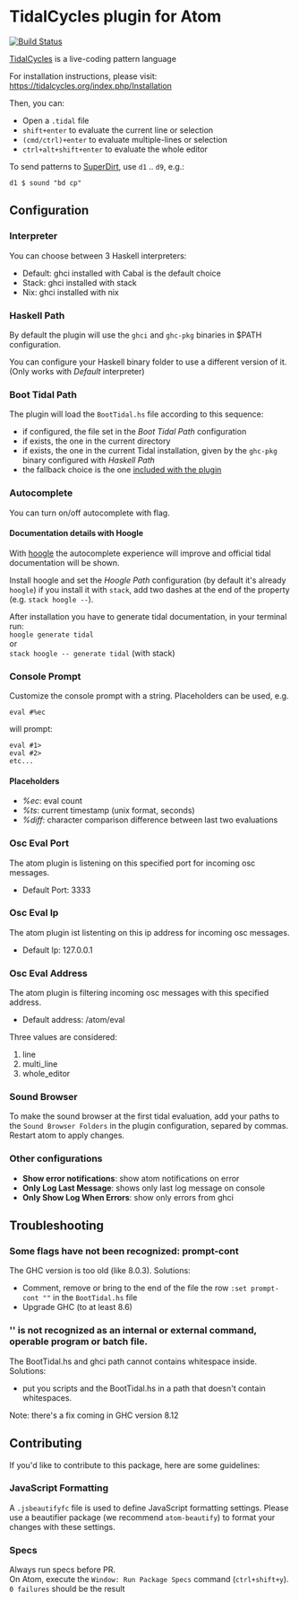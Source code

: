 # TidalCycles plugin for Atom
[![Build Status](https://travis-ci.org/tidalcycles/atom-tidalcycles.svg?branch=master)](https://travis-ci.org/tidalcycles/atom-tidalcycles)

[TidalCycles](https://tidalcycles.org) is a live-coding pattern language

For installation instructions, please visit:
  https://tidalcycles.org/index.php/Installation

Then, you can:
  * Open a `.tidal` file
  * `shift+enter` to evaluate the current line or selection
  * `(cmd/ctrl)+enter` to evaluate multiple-lines or selection
  * `ctrl+alt+shift+enter` to evaluate the whole editor

To send patterns to [SuperDirt](https://github.com/musikinformatik/SuperDirt), use `d1` .. `d9`, e.g.:
```
d1 $ sound "bd cp"
```

## Configuration

### Interpreter
You can choose between 3 Haskell interpreters:
* Default: ghci installed with Cabal is the default choice
* Stack: ghci installed with stack
* Nix: ghci installed with nix

### Haskell Path

By default the plugin will use the `ghci` and `ghc-pkg` binaries in $PATH configuration.

You can configure your Haskell binary folder to use a different version of it.
(Only works with *Default* interpreter)

### Boot Tidal Path

The plugin will load the `BootTidal.hs` file according to this sequence:
  * if configured, the file set in the  *Boot Tidal Path* configuration
  * if exists, the one in the current directory
  * if exists, the one in the current Tidal installation, given by the `ghc-pkg` binary configured with *Haskell Path*
  * the fallback choice is the one [included with the plugin](lib/BootTidal.hs)

### Autocomplete
You can turn on/off autocomplete with flag.

#### Documentation details with Hoogle
With [hoogle](https://github.com/ndmitchell/hoogle/blob/master/docs/Install.md) the autocomplete experience will improve and official tidal documentation will be shown.

Install hoogle and set the *Hoogle Path* configuration (by default it's already `hoogle`) if you install it with `stack`, add two dashes at the end of the property (e.g. `stack hoogle --`).

After installation you have to generate tidal documentation, in your terminal run:\
`hoogle generate tidal`\
or\
`stack hoogle -- generate tidal` (with stack)

### Console Prompt
Customize the console prompt with a string.
Placeholders can be used, e.g.
```
eval #%ec
```
will prompt:
```
eval #1>
eval #2>
etc...
```
#### Placeholders
* *%ec*: eval count
* *%ts*: current timestamp (unix format, seconds)
* *%diff*: character comparison difference between last two evaluations

### Osc Eval Port
The atom plugin is listening on this specified port for incoming osc messages.

* Default Port: 3333

### Osc Eval Ip
The atom plugin ist listenting on this ip address for incoming osc messages.

* Default Ip: 127.0.0.1

### Osc Eval Address
The atom plugin is filtering incoming osc messages with this specified address.
* Default address: /atom/eval

Three values are considered:
1. line
2. multi_line
3. whole_editor

### Sound Browser
To make the sound browser at the first tidal evaluation, add your paths to the `Sound Browser Folders` in the plugin configuration, separed by commas.\
Restart atom to apply changes.

### Other configurations
  * **Show error notifications**: show atom notifications on error  
  * **Only Log Last Message**: shows only last log message on console
  * **Only Show Log When Errors**: show only errors from ghci


## Troubleshooting

### Some flags have not been recognized: prompt-cont
The GHC version is too old (like 8.0.3).
Solutions:
* Comment, remove or bring to the end of the file the row `:set prompt-cont ""` in the `BootTidal.hs` file
* Upgrade GHC (to at least 8.6)

### '<path>' is not recognized as an internal or external command, operable program or batch file.
The BootTidal.hs and ghci path cannot contains whitespace inside.
Solutions:
* put you scripts and the BootTidal.hs in a path that doesn't contain whitespaces.

Note: there's a fix coming in GHC version 8.12

## Contributing

If you'd like to contribute to this package, here are some guidelines:

### JavaScript Formatting

A `.jsbeautifyfc` file is used to define JavaScript formatting settings. Please use
a beautifier package (we recommend `atom-beautify`) to format your changes with
these settings.

### Specs

Always run specs before PR.  
On Atom, execute the `Window: Run Package Specs` command (`ctrl+shift+y`).  
`0 failures` should be the result
